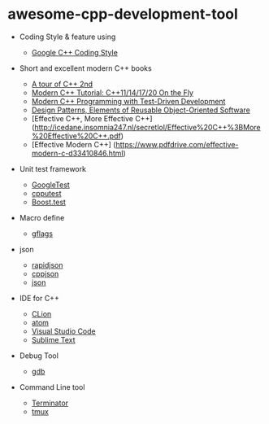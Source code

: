 # awesome-cpp-development-tool
- Coding Style & feature using

  - [Google C++ Coding Style](https://google.github.io/styleguide/cppguide.html#cpplint)
- Short and excellent modern C++ books
  - [A tour of C++ 2nd](http://www.stroustrup.com/tour2.html)
  - [Modern C++ Tutorial: C++11/14/17/20 On the Fly](https://github.com/changkun/modern-cpp-tutorial)
  - [Modern C++ Programming with Test-Driven Development](https://github.com/dave00galloway/shiny-octo-archer/blob/master/Modern%20C%2B%2B%20Programming%20with%20Test-Driven%20Development.pdf)
  - [Design Patterns, Elements of Reusable Object-Oriented Software](https://github.com/dieforfree/edsebooks/blob/master/ebooks/Design%20Patterns%2C%20Elements%20of%20Reusable%20Object-Oriented%20Software.pdf)
  - [Effective C++, More Effective C++] (http://icedane.insomnia247.nl/secretlol/Effective%20C++%3BMore%20Effective%20C++.pdf)
  - [Effective Modern C++] (https://www.pdfdrive.com/effective-modern-c-d33410846.html)
- Unit test framework 
  - [GoogleTest](https://github.com/google/googletest)
  - [cpputest](https://github.com/cpputest/cpputest)
  - [Boost.test](https://github.com/boostorg/test)
- Macro define 
  - [gflags](https://github.com/gflags/gflags)
- json 
  - [rapidjson](https://github.com/Tencent/rapidjson)
  - [cppjson](https://github.com/open-source-parsers/jsoncpp)
  - [json](https://github.com/nlohmann/json)
- IDE for C++ 
  - [CLion](https://www.jetbrains.com/clion/)
  - [atom](https://atom.io)
  - [Visual Studio Code](https://code.visualstudio.com)
  - [Sublime Text](https://www.sublimetext.com)
- Debug Tool 
  - [gdb](https://github.com/cyrus-and/gdb-dashboard)
- Command Line tool
  - [Terminator](https://gnometerminator.blogspot.com/p/introduction.html)
  - [tmux](https://github.com/tmux/tmux)
